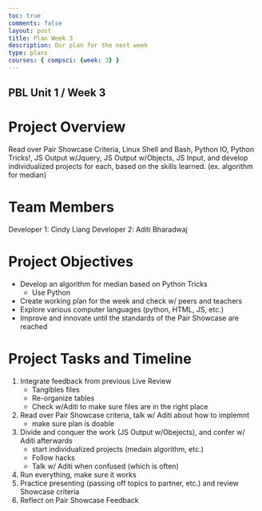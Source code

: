 ```yaml
---
toc: true
comments: false
layout: post
title: Plan Week 3
description: Our plan for the next week 
type: plans
courses: { compsci: {week: 3} }
---
```

## PBL Unit 1 / Week 3

# Project Overview
Read over Pair Showcase Criteria, Linux Shell and Bash, Python IO, Python Tricks!, JS Output w/Jquery, JS Output w/Objects, JS Input, and develop individualized projects for each, based on the skills learned. (ex. algorithm for median)

# Team Members
Developer 1: Cindy Liang
Developer 2: Aditi Bharadwaj

# Project Objectives
- Develop an algorithm for median based on Python Tricks
    - Use Python
- Create working plan for the week and check w/ peers and teachers
- Explore various computer languages (python, HTML, JS, etc.)
- Improve and innovate until the standards of the Pair Showcase are reached

# Project Tasks and Timeline

1. Integrate feedback from previous Live Review
    - Tangibles files
    - Re-organize tables
    - Check w/Aditi to make sure files are in the right place
2. Read over Pair Showcase criteria, talk w/ Aditi about how to implemnt
    - make sure plan is doable
3. Divide and conquer the work (JS Output w/Obejects), and confer w/ Aditi afterwards
    - start individualized projects (medain algorithm, etc.)
    - Follow hacks
    - Talk w/ Aditi when confused (which is often)
4. Run everything, make sure it works
5. Practice presenting (passing off topics to partner, etc.) and review Showcase criteria
6. Reflect on Pair Showcase Feedback

